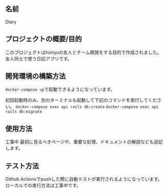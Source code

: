 ## 名前
Diary

## プロジェクトの概要/目的
このプロジェクトはhoriyuの友人とチーム開発をする目的で作成されました。
友人同士で使う日記アプリです。

## 開発環境の構築方法
`docker-compose up`で起動できるようになっています。

初回起動時のみ、別のターミナルも起動して下記のコマンドを実行してください。
`docker-compose exec api rails db:create`
`docker-compose exec api rails db:migrate`


## 使用方法
工事中
最初に見るべきページや、重要な処理、ドキュメントの解説なども追記します。

## テスト方法
Github Actionsでpushした際に自動テストが実行されるようになっています。
ローカルでの実行方法は工事中です。